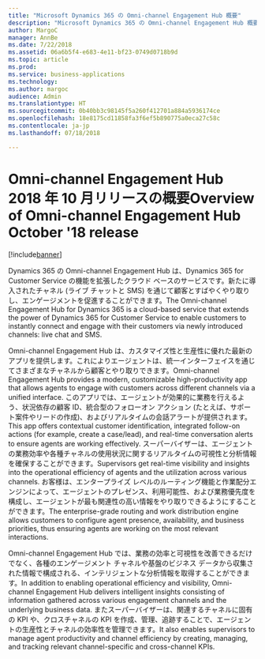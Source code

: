 ```yaml
---
title: "Microsoft Dynamics 365 の Omni-channel Engagement Hub 概要"
description: "Microsoft Dynamics 365 の Omni-channel Engagement Hub 概要"
author: MargoC
manager: AnnBe
ms.date: 7/22/2018
ms.assetid: 06a6b5f4-e683-4e11-bf23-0749d0718b9d
ms.topic: article
ms.prod: 
ms.service: business-applications
ms.technology: 
ms.author: margoc
audience: Admin
ms.translationtype: HT
ms.sourcegitcommit: 0b40bb3c98145f5a260f412701a884a5936174ce
ms.openlocfilehash: 18e8175cd11858fa3f6ef5b890775a0eca27c58c
ms.contentlocale: ja-jp
ms.lasthandoff: 07/18/2018

---
```

#  <a name="overview-of-omni-channel-engagement-hub-october-18-release"></a><span data-ttu-id="f950a-103">Omni-channel Engagement Hub 2018 年 10 月リリースの概要</span><span class="sxs-lookup"><span data-stu-id="f950a-103">Overview of Omni-channel Engagement Hub October '18 release</span></span> 

[!include[banner](../../../includes/banner.md)]
 
<span data-ttu-id="f950a-104">Dynamics 365 の Omni-channel Engagement Hub は、Dynamics 365 for Customer Service の機能を拡張したクラウド ベースのサービスです。新たに導入されたチャネル (ライブ チャットと SMS) を通じて顧客とすばやくやり取りし、エンゲージメントを促進することができます。</span><span class="sxs-lookup"><span data-stu-id="f950a-104">The Omni-channel Engagement Hub for Dynamics 365 is a cloud-based service that extends the power of Dynamics 365 for Customer Service to enable customers to instantly connect and engage with their customers via newly introduced channels: live chat and SMS.</span></span>  

<span data-ttu-id="f950a-105">Omni-channel Engagement Hub は、カスタマイズ性と生産性に優れた最新のアプリを提供します。これによりエージェントは、統一インターフェイスを通じてさまざまなチャネルから顧客とやり取りできます。</span><span class="sxs-lookup"><span data-stu-id="f950a-105">Omni-channel Engagement Hub provides a modern, customizable high-productivity app that allows agents to engage with customers across different channels via a unified interface.</span></span> <span data-ttu-id="f950a-106">このアプリでは、エージェントが効果的に業務を行えるよう、状況依存の顧客 ID、統合型のフォローオン アクション (たとえば、サポート案件やリードの作成)、およびリアルタイムの会話アラートが提供されます。</span><span class="sxs-lookup"><span data-stu-id="f950a-106">This app offers contextual customer identification, integrated follow-on actions (for example, create a case/lead), and real-time conversation alerts to ensure agents are working effectively.</span></span> <span data-ttu-id="f950a-107">スーパーバイザーは、エージェントの業務効率や各種チャネルの使用状況に関するリアルタイムの可視性と分析情報を確保することができます。</span><span class="sxs-lookup"><span data-stu-id="f950a-107">Supervisors get real-time visibility and insights into the operational efficiency of agents and the utilization across various channels.</span></span> <span data-ttu-id="f950a-108">お客様は、エンタープライズ レベルのルーティング機能と作業配分エンジンによって、エージェントのプレゼンス、利用可能性、および業務優先度を構成し、エージェントが最も関連性の高い情報をやり取りできるようにすることができます。</span><span class="sxs-lookup"><span data-stu-id="f950a-108">The enterprise-grade routing and work distribution engine allows customers to configure agent presence, availability, and business priorities, thus ensuring agents are working on the most relevant interactions.</span></span>  

<span data-ttu-id="f950a-109">Omni-channel Engagement Hub では、業務の効率と可視性を改善できるだけでなく、各種のエンゲージメント チャネルや基盤のビジネス データから収集された情報で構成される、インテリジェントな分析情報を取得することができます。</span><span class="sxs-lookup"><span data-stu-id="f950a-109">In addition to enabling operational efficiency and visibility, Omni-channel Engagement Hub delivers intelligent insights consisting of information gathered across various engagement channels and the underlying business data.</span></span> <span data-ttu-id="f950a-110">またスーパーバイザーは、関連するチャネルに固有の KPI や、クロスチャネルの KPI を作成、管理、追跡することで、エージェントの生産性とチャネルの効率性を管理できます。</span><span class="sxs-lookup"><span data-stu-id="f950a-110">It also enables supervisors to manage agent productivity and channel efficiency by creating, managing, and tracking relevant channel-specific and cross-channel KPIs.</span></span> 

